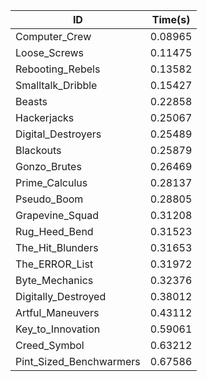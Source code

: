 |ID|Time(s)|
|-|-|
|Computer_Crew|0.08965|
|Loose_Screws|0.11475|
|Rebooting_Rebels|0.13582|
|Smalltalk_Dribble|0.15427|
|Beasts|0.22858|
|Hackerjacks|0.25067|
|Digital_Destroyers|0.25489|
|Blackouts|0.25879|
|Gonzo_Brutes|0.26469|
|Prime_Calculus|0.28137|
|Pseudo_Boom|0.28805|
|Grapevine_Squad|0.31208|
|Rug_Heed_Bend|0.31523|
|The_Hit_Blunders|0.31653|
|The_ERROR_List|0.31972|
|Byte_Mechanics|0.32376|
|Digitally_Destroyed|0.38012|
|Artful_Maneuvers|0.43112|
|Key_to_Innovation|0.59061|
|Creed_Symbol|0.63212|
|Pint_Sized_Benchwarmers|0.67586|
